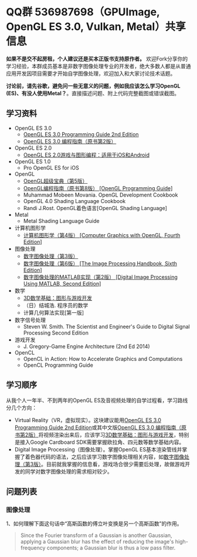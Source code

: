 # QQ群 536987698（GPUImage, OpenGL ES 3.0, Vulkan, Metal）共享信息

**如果不是交不起房租，个人建议还是买本正版书支持原作者。** 欢迎Fork分享你的学习经验，本群成员基本是非数字图像处理专业的开发者，绝大多数人都是从普通应用开发因项目需要才开始自学图像处理，欢迎加入和大家讨论技术话题。

**讨论前，请先谷歌，避免问一些无意义的问题，例如我应该怎么学习OpenGL (ES)、有没人使用Metal？**。直接描述问题、附上代码完整截图或错误截图。

## 学习资料
- OpenGL ES 3.0
  - [OpenGL ES 3.0 Programming Guide 2nd Edition][1001]
  - [OpenGL ES 3.0 编程指南（原书第2版）][1002]
- OpenGL ES 2.0
  - [OpenGL ES 2.0游戏与图形编程：适用于iOS和Android][2001]
- OpenGL ES 1.0  
  - Pro OpenGL ES for iOS
- OpenGL
  - [OpenGL超级宝典（第5版）][3001]
  - [OpenGL编程指南（原书第8版） [OpenGL Programming Guide]][3002]
  - Muhammad Mobeen Movania. OpenGL Development Cookbook
  - OpenGL 4.0 Shading Language Cookbook
  - Randi J.Rost. OpenGL着色语言[OpenGL Shading Language]
- Metal
  - Metal Shading Language Guide
- 计算机图形学
  - [计算机图形学（第4版） [Computer Graphics with OpenGL, Fourth Edition]][4001]
- 图像处理
  - [数字图像处理（第3版）][5001]
  - [数字图像处理（第6版） [The Image Processing Handbook, Sixth Edition]][5002]
  - [数字图像处理的MATLAB实现（第2版） [Digital Image Processing Using MATLAB, Second Edition]][5003]
- 数学
  - [3D数学基础：图形与游戏开发][6001]
  - （日）结城浩. 程序员的数学
  - 计算几何算法实现[第一版]
- 数字信号处理
  - Steven W. Smith. The Scientist and Engineer's Guide to Digital Signal Processing Second Edition
- 游戏开发
  - J. Gregory-Game Engine Architecture (2nd Ed 2014)
- OpenCL
  - OpenCL in Action: How to Accelerate Graphics and Computations
  - OpenCL Programming Guide
  
## 学习顺序

从我个人一年半、不到两年的OpenGL ES及音视频处理的自学过程看，学习路线分几个方向：

- Virtual Reality（VR，虚拟现实）。这块建议能用[OpenGL ES 3.0 Programming Guide 2nd Edition][1001]或其中文版[OpenGL ES 3.0 编程指南（原书第2版）][1002]将视频渲染出来后，应该学习[3D数学基础：图形与游戏开发][6001]，特别是接入Google Cardboard SDK需要掌握欧拉角、四元数等数学基础内容。
- Digital Image Processing（图像处理）。掌握OpenGL ES基本渲染管线并掌握了着色器代码的语法，之后应该学习数字图像处理相关内容，如[数字图像处理（第3版）][5001]。目前就我掌握的信息看，游戏场合很少需要后处理，故做游戏开发的同学对数字图像处理的需求相对较少。
    
    
[1001]: https://www.amazon.com/OpenGL-3-0-Programming-Guide-2nd/dp/0321933885/ref=sr_1_fkmr1_1?ie=UTF8&qid=1482248097&sr=8-1-fkmr1&keywords=OpenGL+ES+3.0+Programming+Guide+Second+Edition "OpenGL ES 3.0 Programming Guide (2nd Edition)"
[1002]: https://item.jd.com/11655699.html "OpenGL ES 3.0 编程指南（原书第2版）"


[2001]: https://item.jd.com/11436548.html "OpenGL ES 2.0游戏与图形编程：适用于iOS和Android"


[3001]: https://item.jd.com/11008802.html "OpenGL超级宝典（第5版）"
[3002]: https://item.jd.com/11566287.html "OpenGL编程指南（原书第8版） [OpenGL Programming Guide]"


[4001]: https://item.jd.com/11591287.html "计算机图形学（第4版）"


[5001]: https://item.jd.com/10658649.html "数字图像处理（第3版）"
[5002]: https://item.jd.com/11517044.html "数字图像处理（第6版） [The Image Processing Handbook, Sixth Edition]"
[5003]: https://item.jd.com/11235302.html "数字图像处理的MATLAB实现（第2版） [Digital Image Processing Using MATLAB, Second Edition]"


[6001]: https://item.jd.com/10078629.html "3D数学基础：图形与游戏开发"

## 问题列表

### 图像处理

1、如何理解下面这句话中“高斯函数的傅立叶变换是另一个高斯函数”的作用。

> Since the Fourier transform of a Gaussian is another Gaussian, applying a Gaussian blur has the effect of reducing the image's high-frequency components; a Gaussian blur is thus a low pass filter.